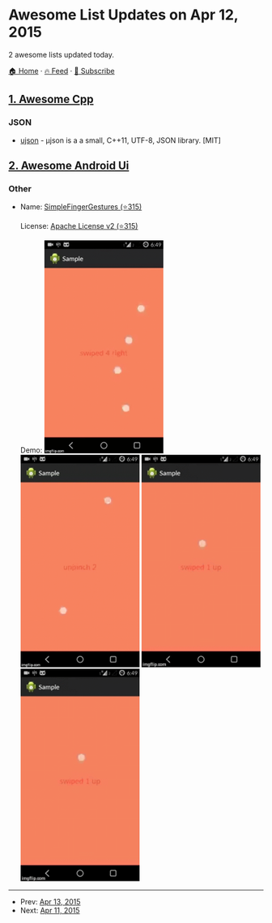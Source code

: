 # Awesome List Updates on Apr 12, 2015

2 awesome lists updated today.

[🏠 Home](/README.md) · [🔥 Feed](https://test.trackawesomelist.com/feed.xml) · [📮 Subscribe](https://trackawesomelist.us17.list-manage.com/subscribe?u=d2f0117aa829c83a63ec63c2f&id=36a103854c)



## [1. Awesome Cpp](/content/fffaraz/awesome-cpp/README.md)

### JSON

*   [ujson](https://bitbucket.org/awangk/ujson) - µjson is a a small, C++11, UTF-8, JSON library. \[MIT]

## [2. Awesome Android Ui](/content/wasabeef/awesome-android-ui/README.md)

### Other

- Name: [SimpleFingerGestures (⭐315)](https://github.com/championswimmer/SimpleFingerGestures_Android_Library)

  License: [Apache License v2 (⭐315)](https://github.com/championswimmer/SimpleFingerGestures_Android_Library/blob/master/LICENSE)

  Demo: <img src="https://github.com/wasabeef/awesome-android-ui/raw/master/art/SimpleFingerGestures1.gif" width="49%"> <img src="https://github.com/wasabeef/awesome-android-ui/raw/master/art/SimpleFingerGestures2.gif" width="49%"> <img src="https://github.com/wasabeef/awesome-android-ui/raw/master/art/SimpleFingerGestures3.gif" width="49%"> <img src="https://github.com/wasabeef/awesome-android-ui/raw/master/art/SimpleFingerGestures4.gif" width="49%">



---

- Prev: [Apr 13, 2015](/content/2015/04/13/README.md)
- Next: [Apr 11, 2015](/content/2015/04/11/README.md)